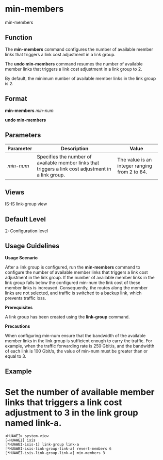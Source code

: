 min-members
===========

min-members

Function
--------



The **min-members** command configures the number of available member links that triggers a link cost adjustment in a link group.

The **undo min-members** command resumes the number of available member links that triggers a link cost adjustment in a link group to 2.



By default, the minimum number of available member links in the link group is 2.


Format
------

**min-members** *min-num*

**undo min-members**


Parameters
----------

| Parameter | Description | Value |
| --- | --- | --- |
| *min-num* | Specifies the number of available member links that triggers a link cost adjustment in a link group. | The value is an integer ranging from 2 to 64. |



Views
-----

IS-IS link-group view


Default Level
-------------

2: Configuration level


Usage Guidelines
----------------

**Usage Scenario**

After a link group is configured, run the **min-members** command to configure the number of available member links that triggers a link cost adjustment in the link group. If the number of available member links in the link group falls below the configured min-num the link cost of these member links is increased. Consequently, the routes along the member links are not selected, and traffic is switched to a backup link, which prevents traffic loss.

**Prerequisites**

A link group has been created using the **link-group** command.

**Precautions**

When configuring min-num ensure that the bandwidth of the available member links in the link group is sufficient enough to carry the traffic. For example, when the traffic forwarding rate is 250 Gbit/s, and the bandwidth of each link is 100 Gbit/s, the value of min-num must be greater than or equal to 3.


Example
-------

# Set the number of available member links that triggers a link cost adjustment to 3 in the link group named link-a.
```
<HUAWEI> system-view
[~HUAWEI] isis
[*HUAWEI-isis-1] link-group link-a
[*HUAWEI-isis-link-group-link-a] revert-members 6
[*HUAWEI-isis-link-group-link-a] min-members 3

```